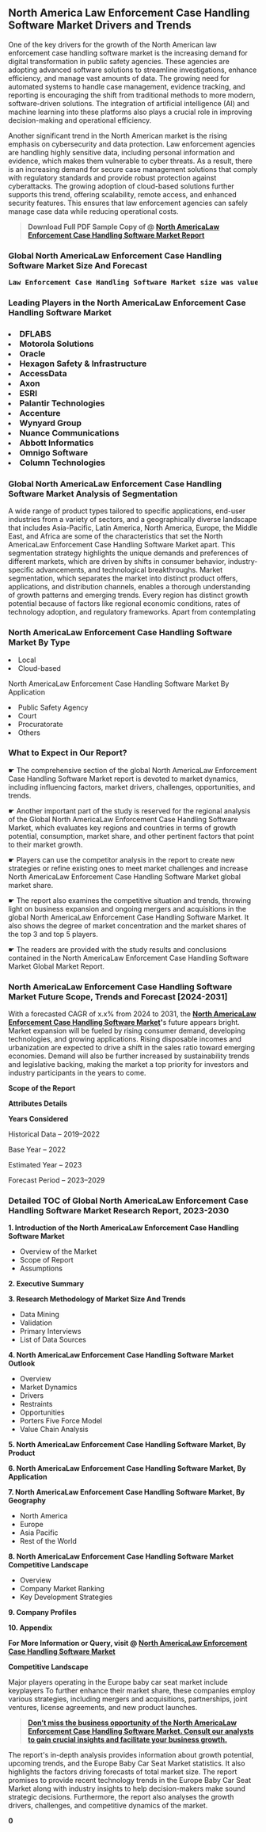 <p> <h2>North America Law Enforcement Case Handling Software Market Drivers and Trends</h2><p>One of the key drivers for the growth of the North American law enforcement case handling software market is the increasing demand for digital transformation in public safety agencies. These agencies are adopting advanced software solutions to streamline investigations, enhance efficiency, and manage vast amounts of data. The growing need for automated systems to handle case management, evidence tracking, and reporting is encouraging the shift from traditional methods to more modern, software-driven solutions. The integration of artificial intelligence (AI) and machine learning into these platforms also plays a crucial role in improving decision-making and operational efficiency.</p><p>Another significant trend in the North American market is the rising emphasis on cybersecurity and data protection. Law enforcement agencies are handling highly sensitive data, including personal information and evidence, which makes them vulnerable to cyber threats. As a result, there is an increasing demand for secure case management solutions that comply with regulatory standards and provide robust protection against cyberattacks. The growing adoption of cloud-based solutions further supports this trend, offering scalability, remote access, and enhanced security features. This ensures that law enforcement agencies can safely manage case data while reducing operational costs.</p></p><blockquote id="" class=""><strong>Download Full PDF Sample Copy of @&nbsp;<a href="https://www.verifiedmarketreports.com/download-sample/?rid=458062&utm_source=GitHub-Jan&utm_medium=291" target="_blank">North AmericaLaw Enforcement Case Handling Software Market Report</a>&nbsp;&nbsp;</strong></blockquote><h3 id="" class=""><strong>Global&nbsp;North AmericaLaw Enforcement Case Handling Software Market Size And Forecast</strong></h3><pre class="reader-text-block__code-block"><strong>Law Enforcement Case Handling Software Market size was valued at USD 2.45 Billion in 2022 and is projected to reach USD 4.89 Billion by 2030, growing at a CAGR of 9.1% from 2024 to 2030.</strong></pre><h3 id="" class="">Leading Players in the&nbsp;North AmericaLaw Enforcement Case Handling Software Market</h3><h3 class=""></Li><Li>DFLABS</Li><Li> Motorola Solutions</Li><Li> Oracle</Li><Li> Hexagon Safety & Infrastructure</Li><Li> AccessData</Li><Li> Axon</Li><Li> ESRI</Li><Li> Palantir Technologies</Li><Li> Accenture</Li><Li> Wynyard Group</Li><Li> Nuance Communications</Li><Li> Abbott Informatics</Li><Li> Omnigo Software</Li><Li> Column Technologies</h3><h3 id="" class="">Global&nbsp;North AmericaLaw Enforcement Case Handling Software Market Analysis of Segmentation</h3><p id="" class="">A wide range of product types tailored to specific applications, end-user industries from a variety of sectors, and a geographically diverse landscape that includes Asia-Pacific, Latin America, North America, Europe, the Middle East, and Africa are some of the characteristics that set the North AmericaLaw Enforcement Case Handling Software Market apart. This segmentation strategy highlights the unique demands and preferences of different markets, which are driven by shifts in consumer behavior, industry-specific advancements, and technological breakthroughs. Market segmentation, which separates the market into distinct product offers, applications, and distribution channels, enables a thorough understanding of growth patterns and emerging trends. Every region has distinct growth potential because of factors like regional economic conditions, rates of technology adoption, and regulatory frameworks. Apart from contemplating</p><h3 id="" class="">North AmericaLaw Enforcement Case Handling Software Market&nbsp;By Type</h3><p></Li><Li>Local</Li><Li> Cloud-based</p><div class="" data-test-id=""><p>North AmericaLaw Enforcement Case Handling Software Market&nbsp;By Application</p></div><p class=""></Li><Li>Public Safety Agency</Li><Li> Court</Li><Li> Procuratorate</Li><Li> Others</p><div class="" data-test-id=""><h3><span class="">What to Expect in Our Report?</span></h3></div><div class="" data-test-id=""><p><span class="">☛ The comprehensive section of the global North AmericaLaw Enforcement Case Handling Software Market report is devoted to market dynamics, including influencing factors, market drivers, challenges, opportunities, and trends.</span></p></div><div class="" data-test-id=""><p><span class="">☛ Another important part of the study is reserved for the regional analysis of the Global North AmericaLaw Enforcement Case Handling Software Market, which evaluates key regions and countries in terms of growth potential, consumption, market share, and other pertinent factors that point to their market growth.</span></p></div><div class="" data-test-id=""><p><span class="">☛ Players can use the competitor analysis in the report to create new strategies or refine existing ones to meet market challenges and increase North AmericaLaw Enforcement Case Handling Software Market global market share.</span></p></div><div class="" data-test-id=""><p><span class="">☛ The report also examines the competitive situation and trends, throwing light on business expansion and ongoing mergers and acquisitions in the global North AmericaLaw Enforcement Case Handling Software Market. It also shows the degree of market concentration and the market shares of the top 3 and top 5 players.</span></p></div><div class="" data-test-id=""><p><span class="">☛ The readers are provided with the study results and conclusions contained in the North AmericaLaw Enforcement Case Handling Software Market Global Market Report.</span></p></div><div class="" data-test-id=""><h3><span class="">North AmericaLaw Enforcement Case Handling Software Market Future Scope, Trends and Forecast [2024-2031]</span></h3></div><div class="" data-test-id=""><p><span class="">With a forecasted CAGR of x.x% from 2024 to 2031, the <strong><a href="https://www.verifiedmarketreports.com/download-sample/?rid=458062&utm_source=GitHub-Jan&utm_medium=291" target="_blank">North AmericaLaw Enforcement Case Handling Software Market</a>'</strong>s future appears bright. Market expansion will be fueled by rising consumer demand, developing technologies, and growing applications. Rising disposable incomes and urbanization are expected to drive a shift in the sales ratio toward emerging economies. Demand will also be further increased by sustainability trends and legislative backing, making the market a top priority for investors and industry participants in the years to come.</span></p><p id="ember66" class="ember-view reader-text-block__paragraph"><strong>Scope of the Report</strong></p><p id="ember67" class="ember-view reader-text-block__paragraph"><strong>Attributes Details</strong></p><p id="ember68" class="ember-view reader-text-block__paragraph"><strong>Years Considered</strong></p><p id="ember69" class="ember-view reader-text-block__paragraph">Historical Data &ndash; 2019&ndash;2022</p><p id="ember70" class="ember-view reader-text-block__paragraph">Base Year &ndash; 2022</p><p id="ember71" class="ember-view reader-text-block__paragraph">Estimated Year &ndash; 2023</p><p id="ember72" class="ember-view reader-text-block__paragraph">Forecast Period &ndash; 2023&ndash;2029</p></div><h3 id="" class="">Detailed TOC of Global North AmericaLaw Enforcement Case Handling Software Market Research Report, 2023-2030</h3><p id="" class=""><strong>1. Introduction of the North AmericaLaw Enforcement Case Handling Software Market</strong></p><ul><li>Overview of the Market</li><li>Scope of Report</li><li>Assumptions</li></ul><p id="" class=""><strong>2. Executive Summary</strong></p><p id="" class=""><strong>3. Research Methodology of Market Size And Trends</strong></p><ul><li>Data Mining</li><li>Validation</li><li>Primary Interviews</li><li>List of Data Sources</li></ul><p id="" class=""><strong>4. North AmericaLaw Enforcement Case Handling Software Market Outlook</strong></p><ul><li>Overview</li><li>Market Dynamics</li><li>Drivers</li><li>Restraints</li><li>Opportunities</li><li>Porters Five Force Model</li><li>Value Chain Analysis</li></ul><p id="" class=""><strong>5. North AmericaLaw Enforcement Case Handling Software Market, By Product</strong></p><p id="" class=""><strong>6. North AmericaLaw Enforcement Case Handling Software Market, By Application</strong></p><p id="" class=""><strong>7. North AmericaLaw Enforcement Case Handling Software Market, By Geography</strong></p><ul><li>North America</li><li>Europe</li><li>Asia Pacific</li><li>Rest of the World</li></ul><p id="" class=""><strong>8. North AmericaLaw Enforcement Case Handling Software Market Competitive Landscape</strong></p><ul><li>Overview</li><li>Company Market Ranking</li><li>Key Development Strategies</li></ul><p id="" class=""><strong>9. Company Profiles</strong></p><p id="" class=""><strong>10. Appendix</strong></p><p><strong>For More Information or Query, visit&nbsp;@ <a href="https://www.verifiedmarketreports.com/product/law-enforcement-case-handling-software-market/" target="_blank">North AmericaLaw Enforcement Case Handling Software Market</a></strong></p><p id="ember61" class="ember-view reader-text-block__paragraph"><strong>Competitive Landscape</strong></p><p id="ember62" class="ember-view reader-text-block__paragraph">Major players operating in the Europe baby car seat market include keyplayers To further enhance their market share, these companies employ various strategies, including mergers and acquisitions, partnerships, joint ventures, license agreements, and new product launches.</p><blockquote id="ember63" class="ember-view reader-text-block__blockquote"><strong><a href="https://www.verifiedmarketreports.com/download-sample/?rid=458062&utm_source=GitHub-Jan&utm_medium=291" target="_blank">Don&rsquo;t miss the business opportunity of the North AmericaLaw Enforcement Case Handling Software Market. Consult our analysts to gain crucial insights and facilitate your business growth.</a></strong></blockquote><p id="ember64" class="ember-view reader-text-block__paragraph">The report's in-depth analysis provides information about growth potential, upcoming trends, and the Europe Baby Car Seat Market statistics. It also highlights the factors driving forecasts of total market size. The report promises to provide recent technology trends in the Europe Baby Car Seat Market along with industry insights to help decision-makers make sound strategic decisions. Furthermore, the report also analyses the growth drivers, challenges, and competitive dynamics of the market.</p><p class="ember-view reader-text-block__paragraph"><strong>0</strong></p>
